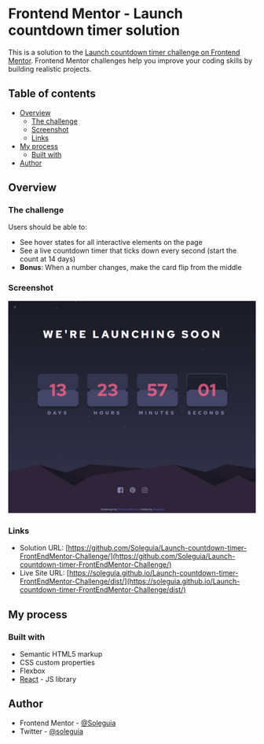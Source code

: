 # Frontend Mentor - Launch countdown timer solution

This is a solution to the [Launch countdown timer challenge on Frontend Mentor](https://www.frontendmentor.io/challenges/launch-countdown-timer-N0XkGfyz-). Frontend Mentor challenges help you improve your coding skills by building realistic projects. 

## Table of contents

- [Overview](#overview)
  - [The challenge](#the-challenge)
  - [Screenshot](#screenshot)
  - [Links](#links)
- [My process](#my-process)
  - [Built with](#built-with)
- [Author](#author)

## Overview

### The challenge

Users should be able to:

- See hover states for all interactive elements on the page
- See a live countdown timer that ticks down every second (start the count at 14 days)
- **Bonus**: When a number changes, make the card flip from the middle

### Screenshot

![](./screenshot.jpg)


### Links

- Solution URL: [https://github.com/Soleguia/Launch-countdown-timer-FrontEndMentor-Challenge/](https://github.com/Soleguia/Launch-countdown-timer-FrontEndMentor-Challenge/)
- Live Site URL: [https://soleguia.github.io/Launch-countdown-timer-FrontEndMentor-Challenge/dist/](https://soleguia.github.io/Launch-countdown-timer-FrontEndMentor-Challenge/dist/)

## My process

### Built with

- Semantic HTML5 markup
- CSS custom properties
- Flexbox
- [React](https://reactjs.org/) - JS library

## Author

- Frontend Mentor - [@Soleguia](https://www.frontendmentor.io/profile/Soleguia)
- Twitter - [@soleguia](https://www.twitter.com/soleguia)
